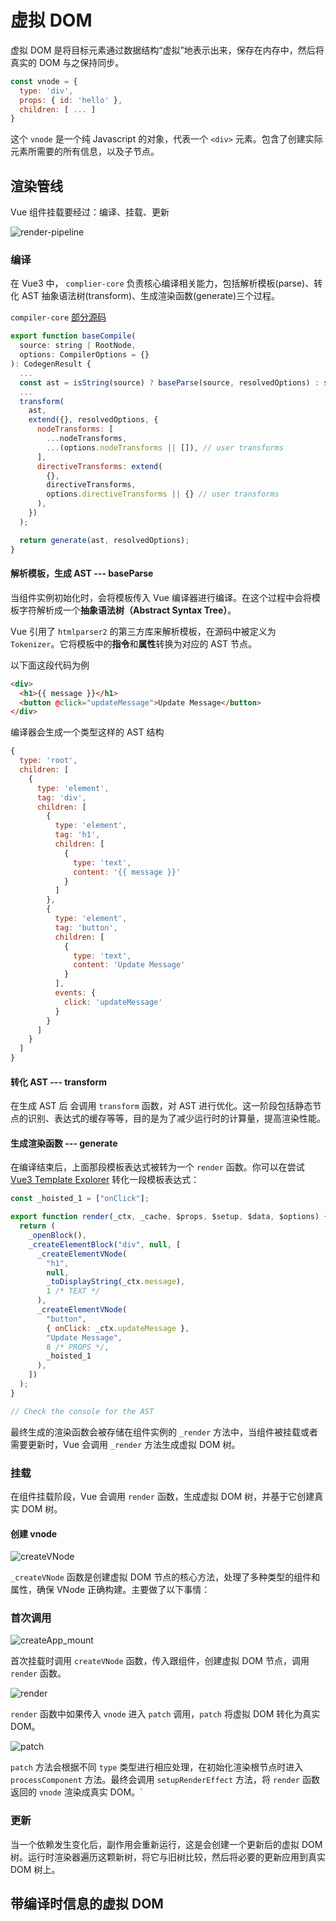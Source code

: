 # 虚拟 DOM

虚拟 DOM 是将目标元素通过数据结构“虚拟”地表示出来，保存在内存中，然后将真实的 DOM 与之保持同步。

```js
const vnode = {
  type: 'div',
  props: { id: 'hello' },
  children: [ ... ]
}
```

这个 `vnode` 是一个纯 Javascript 的对象，代表一个 `<div>` 元素。包含了创建实际元素所需要的所有信息，以及子节点。

## 渲染管线

Vue 组件挂载要经过：编译、挂载、更新

![render-pipeline](https://cn.vuejs.org/assets/render-pipeline.CwxnH_lZ.png)

### 编译

在 Vue3 中， `complier-core` 负责核心编译相关能力，包括解析模板(parse)、转化 AST 抽象语法树(transform)、生成渲染函数(generate)三个过程。

`compiler-core` [部分源码](https://github.com/vuejs/core/blob/main/packages/compiler-core/src/compile.ts#L65)

```js
export function baseCompile(
  source: string | RootNode,
  options: CompilerOptions = {}
): CodegenResult {
  ...
  const ast = isString(source) ? baseParse(source, resolvedOptions) : source;
  ...
  transform(
    ast,
    extend({}, resolvedOptions, {
      nodeTransforms: [
        ...nodeTransforms,
        ...(options.nodeTransforms || []), // user transforms
      ],
      directiveTransforms: extend(
        {},
        directiveTransforms,
        options.directiveTransforms || {} // user transforms
      ),
    })
  );

  return generate(ast, resolvedOptions);
}
```

#### 解析模板，生成 AST --- baseParse

当组件实例初始化时，会将模板传入 Vue 编译器进行编译。在这个过程中会将模板字符解析成一个**抽象语法树（Abstract Syntax Tree）**。

Vue 引用了 `htmlparser2` 的第三方库来解析模板，在源码中被定义为 `Tokenizer`。它将模板中的**指令**和**属性**转换为对应的 AST 节点。

以下面这段代码为例

```html
<div>
  <h1>{{ message }}</h1>
  <button @click="updateMessage">Update Message</button>
</div>
```

编译器会生成一个类型这样的 AST 结构

```js
{
  type: 'root',
  children: [
    {
      type: 'element',
      tag: 'div',
      children: [
        {
          type: 'element',
          tag: 'h1',
          children: [
            {
              type: 'text',
              content: '{{ message }}'
            }
          ]
        },
        {
          type: 'element',
          tag: 'button',
          children: [
            {
              type: 'text',
              content: 'Update Message'
            }
          ],
          events: {
            click: 'updateMessage'
          }
        }
      ]
    }
  ]
}
```

#### 转化 AST --- transform

在生成 AST 后 会调用 `transform` 函数，对 AST 进行优化。这一阶段包括静态节点的识别、表达式的缓存等等，目的是为了减少运行时的计算量，提高渲染性能。

<!-- TODO:后续补充 -->

#### 生成渲染函数 --- generate

在编译结束后，上面那段模板表达式被转为一个 `render` 函数。你可以在尝试 [Vue3 Template Explorer](https://template-explorer.vuejs.org/#eyJzcmMiOiI8ZGl2PlxuICA8aDE+e3sgbWVzc2FnZSB9fTwvaDE+XG4gIDxidXR0b24gQGNsaWNrPVwidXBkYXRlTWVzc2FnZVwiPlVwZGF0ZSBNZXNzYWdlPC9idXR0b24+XG48L2Rpdj4iLCJvcHRpb25zIjp7ImhvaXN0U3RhdGljIjp0cnVlfX0=) 转化一段模板表达式：

```js
const _hoisted_1 = ["onClick"];

export function render(_ctx, _cache, $props, $setup, $data, $options) {
  return (
    _openBlock(),
    _createElementBlock("div", null, [
      _createElementVNode(
        "h1",
        null,
        _toDisplayString(_ctx.message),
        1 /* TEXT */
      ),
      _createElementVNode(
        "button",
        { onClick: _ctx.updateMessage },
        "Update Message",
        8 /* PROPS */,
        _hoisted_1
      ),
    ])
  );
}

// Check the console for the AST
```

最终生成的渲染函数会被存储在组件实例的 `_render` 方法中，当组件被挂载或者需要更新时，Vue 会调用 `_render` 方法生成虚拟 DOM 树。

### 挂载

在组件挂载阶段，Vue 会调用 `render` 函数，生成虚拟 DOM 树，并基于它创建真实 DOM 树。

#### 创建 vnode

![createVNode](../../public/vue/createVNode.png)

`_createVNode` 函数是创建虚拟 DOM 节点的核心方法，处理了多种类型的组件和属性，确保 VNode 正确构建。主要做了以下事情：

### 首次调用

![createApp_mount](../../public/vue/createApp_mount.png)

首次挂载时调用 `createVNode` 函数，传入跟组件，创建虚拟 DOM 节点，调用 `render` 函数。

![render](../../public/vue/render.png)

`render` 函数中如果传入 `vnode` 进入 `patch` 调用，`patch` 将虚拟 DOM 转化为真实 DOM。

![patch](../../public/vue/patch.png)

`patch` 方法会根据不同 `type` 类型进行相应处理，在初始化渲染根节点时进入`processComponent` 方法。最终会调用 `setupRenderEffect` 方法，将 `render` 函数返回的 `vnode` 渲染成真实 DOM。`

### 更新

当一个依赖发生变化后，副作用会重新运行，这是会创建一个更新后的虚拟 DOM 树。运行时渲染器遍历这颗新树，将它与旧树比较，然后将必要的更新应用到真实 DOM 树上。

## 带编译时信息的虚拟 DOM
